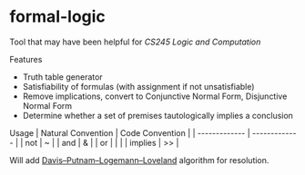 # formal-logic
Tool that may have been helpful for _CS245 Logic and Computation_

Features 
- Truth table generator
- Satisfiability of formulas (with assignment if not unsatisfiable)
- Remove implications, convert to Conjunctive Normal Form, Disjunctive Normal Form
- Determine whether a set of premises tautologically implies a conclusion


Usage
| Natural Convention  | Code Convention |
| ------------- | ------------- |
| not  | ~  |
| and  | &  |
| or  | \|  |
| implies  | >>  |


Will add [Davis–Putnam–Logemann–Loveland](https://en.wikipedia.org/wiki/DPLL_algorithm) algorithm for resolution.
